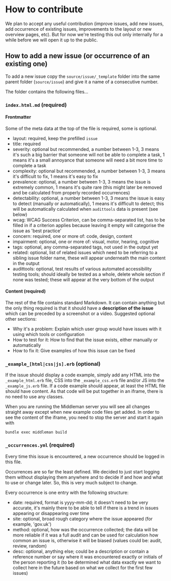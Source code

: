
# How to contribute

We plan to accept any useful contribution (improve issues, add new issues, add occurrence of existing issues, improvements to the layout or new overview pages, etc).
But for now we're testing this out only internally for a while before we will open it up to the public.


## How to add a new issue (or occurrence of an existing one)

To add a new issue copy the `source/issue/_template` folder into the same parent folder (`source/issue`) and give it a name of a consecutive number.

The folder contains the following files...

### `index.html.md` (required)

#### Frontmatter

Some of the meta data at the top of the file is required, some is optional.

* layout: required, keep the prefilled `issue`
* title: required
* severity: optional but recommended, a number between 1-3, 3 means it's such a big barrier that someone will not be able to complete a task, 1 means it's a small annoyance that someone will need a bit more time to complete a task
* complexity: optional but recommended, a number between 1-3, 3 means it's difficult to fix, 1 means it's easy to fix
* prevalence: optional, a number between 1-3, 3 means the issue is extremely common, 1 means it's quite rare (this might later be removed and be calculated from properly recorded occurrences)
* detectability: optional, a number between 1-3, 3 means the issue is easy to detect (manually or automatically), 1 means it's difficult to detect; this will be automatically calculated when `audittools` data is present (see below)
* wcag: WCAG Success Criterion, can be comma-separated list, has to be filled in if a criterion applies because leaving it empty will categorise the issue as 'best practice'
* concern: required, one or more of: code, design, content
* impairment: optional, one or more of: visual, motor, hearing, cognitive
* tags: optional, any comma-separated tags, not used in the output yet
* related: optional, list of related issues which need to be referring to a sibling issue folder name, these will appear underneath the main content in the output
* audittools: optional, test results of various automated accessibility testing tools; should ideally be tested as a whole, delete whole section if none was tested; these will appear at the very bottom of the output


#### Content (required)

The rest of the file contains standard Markdown. It can contain anything but the only thing required is that it should have a **description of the issue** which can be preceded by a screenshot or a video.
Suggested optional other sections:

* Why it's a problem: Explain which user group would have issues with it using which tools or configuration
* How to test for it: How to find that the issue exists, either manually or automatically
* How to fix it: Give examples of how this issue can be fixed


### `_example_[html|css|js].erb` (optional)

If the issue should display a code example, simply add any HTML into the `_example_html.erb` file, CSS into the `_example_css.erb` file and/or JS into the `_example_js.erb` file. If a code example should appear, at least the HTML file should have content.
As that code will be put together in an iframe, there is no need to use any classes.

When you are running the Middleman server you will see all changes straight away except when new example code files get added. In order to see the content of the iframe, you need to stop the server and start it again with
```
bundle exec middleman build
```

### `_occurrences.yml` (required)

Every time this issue is encountered, a new occurrence should be logged in this file.

Occurrences are so far the least defined. We decided to just start logging them without displaying them anywhere and to decide if and how and what to use or change later.
So, this is very much subject to change.

Every occurrence is one entry with the following structure:

* date: required, format is yyyy-mm-dd; it doesn't need to be very accurate, it's mainly there to be able to tell if there is a trend in issues appearing or disappearing over time
* site: optional, broad rough category where the issue appeared (for example, 'gov.uk')
* method: optional, how was the occurrence collected; the data will be more reliable if it was a full audit and can be used for calculation how common an issue is, otherwise it will be biased (values could be: audit, review, random)
* desc: optional, anything else; could be a description or contain a reference number or say where it was encountered exactly or initials of the person reporting it (to be determined what data exactly we want to collect here in the future based on what we collect for the first few issues)
